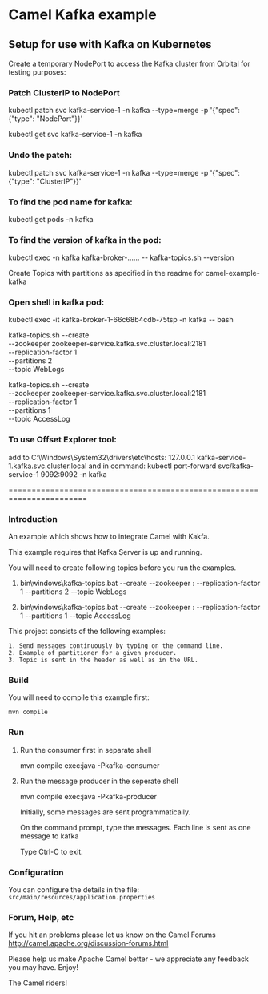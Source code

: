 # Camel Kafka example

## Setup for use with Kafka on Kubernetes
Create a temporary NodePort to access the Kafka cluster from Orbital for testing purposes:

### Patch ClusterIP to NodePort
kubectl patch svc kafka-service-1 -n kafka --type=merge -p '{\"spec\": {\"type\": \"NodePort\"}}'

kubectl get svc kafka-service-1 -n kafka

### Undo the patch:
kubectl patch svc kafka-service-1 -n kafka --type=merge -p '{\"spec\": {\"type\": \"ClusterIP\"}}'

### To find the pod name for kafka:
kubectl get pods -n kafka

### To find the version of kafka in the pod:
kubectl exec -n kafka kafka-broker-......  -- kafka-topics.sh --version

Create Topics with partitions as specified in the readme for camel-example-kafka

### Open shell in kafka pod:
kubectl exec -it kafka-broker-1-66c68b4cdb-75tsp -n kafka -- bash

kafka-topics.sh --create \
  --zookeeper zookeeper-service.kafka.svc.cluster.local:2181 \
  --replication-factor 1 \
  --partitions 2 \
  --topic WebLogs

kafka-topics.sh --create \
  --zookeeper zookeeper-service.kafka.svc.cluster.local:2181 \
  --replication-factor 1 \
  --partitions 1 \
  --topic AccessLog

### To use Offset Explorer tool:
add to C:\Windows\System32\drivers\etc\hosts: 
127.0.0.1 kafka-service-1.kafka.svc.cluster.local
and in command:
kubectl port-forward svc/kafka-service-1 9092:9092 -n kafka

=======================================================================

### Introduction

An example which shows how to integrate Camel with Kakfa.

This example requires that Kafka Server is up and running.

You will need to create following topics before you run the examples.

1. bin\windows\kafka-topics.bat --create --zookeeper <zookeeper host ip>:<port> --replication-factor 1 --partitions 2 --topic WebLogs

2. bin\windows\kafka-topics.bat --create --zookeeper <zookeeper host ip>:<port> --replication-factor 1 --partitions 1 --topic AccessLog

This project consists of the following examples:


	1. Send messages continuously by typing on the command line.
	2. Example of partitioner for a given producer.
	3. Topic is sent in the header as well as in the URL.



### Build

You will need to compile this example first:

	mvn compile

### Run

1. Run the consumer first in separate shell 

	mvn compile exec:java -Pkafka-consumer


2. Run the message producer in the seperate shell

	mvn compile exec:java -Pkafka-producer

   Initially, some messages are sent programmatically. 
   
   On the command prompt, type the messages. Each line is sent as one message to kafka
   
   Type Ctrl-C to exit.



### Configuration

You can configure the details in the file:
  `src/main/resources/application.properties`



### Forum, Help, etc

If you hit an problems please let us know on the Camel Forums
	<http://camel.apache.org/discussion-forums.html>

Please help us make Apache Camel better - we appreciate any feedback you may
have.  Enjoy!



The Camel riders!
